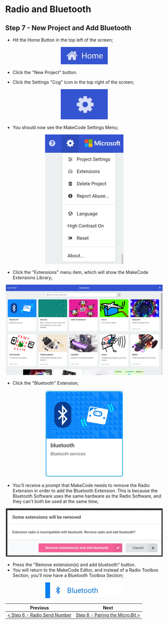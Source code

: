 # Radio and Bluetooth #

## Step 7 - New Project and Add Bluetooth ##

- Hit the Home Button in the top left of the screen;

<p align="center">
    <img src="images/7-home.jpg" width="150px" >
</p>

- Click the "New Project" button.

- Click the Settings "Cog" icon in the top right of the screen; 

<p align="center">
    <img src="images/7-settings.jpg" width="150px" >
</p>

- You should now see the MakeCode Settings Menu;

<p align="center">
    <img src="images/7-settings-open.jpg" width="250px" >
</p>

- Click the "Extensions" menu item, which will show the MakeCode Extensions Library;

<p align="center">
    <img src="images/7-extensions.jpg" width="500px" >
</p>

- Click the "Bluetooth" Extension;

<p align="center">
    <img src="images/7-extensions-bluetooth.jpg" width="250px" >
</p>

- You'll receive a prompt that MakeCode needs to remove the Radio Extension in order to add the Bluetooth Extension. This is because the Bluetooth Software uses the same hardware as the Radio Software, and they can't both be used at the same time;

<p align="center">
    <img src="images/7-extensions-bluetooth-remove-radio.jpg" width="500px" >
</p>

- Press the "Remove extension(s) and add bluetooth" button.
- You will return to the MakeCode Editor, and instead of a Radio Toolbox Section, you'll now have a Bluetooth Toolbox Section;

<p align="center">
    <img src="images/7-bluetooth-section.jpg" width="250px" >
</p>

| Previous | Next |
| -------- | ---- |
| [< Step 6 - Radio Send Number](6-radio-send-number.md) | [Step 8 - Pairing the Micro:Bit >](8-pair-microbit.md) |